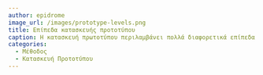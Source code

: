 ```yaml
---
author: epidrome
image_url: /images/prototype-levels.png
title: Επίπεδα κατασκευής προτοτύπου 
caption: Η κατασκευή πρωτοτύπου περιλαμβάνει πολλά διαφορετικά επίπεδα και τεχνικές, όπως φαίνεται και στο σχήμα, αν και τα επίπεδα αυτά έχουν επικαλύψεις και οι διαχωριστικές γραμμές δεν είναι πάντα τόσο εμφανείς κατά τη μετάβαση από το ένα στάδιο στο επόμενο.
categories:
  - Μέθοδος
  - Κατασκευή Προτοτύπου
---
```

